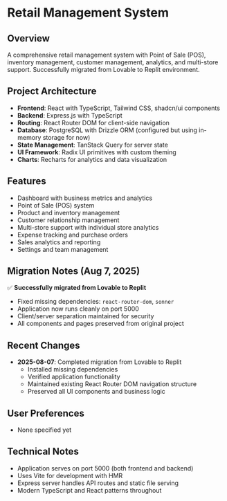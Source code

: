 # Retail Management System

## Overview
A comprehensive retail management system with Point of Sale (POS), inventory management, customer management, analytics, and multi-store support. Successfully migrated from Lovable to Replit environment.

## Project Architecture
- **Frontend**: React with TypeScript, Tailwind CSS, shadcn/ui components
- **Backend**: Express.js with TypeScript
- **Routing**: React Router DOM for client-side navigation
- **Database**: PostgreSQL with Drizzle ORM (configured but using in-memory storage for now)
- **State Management**: TanStack Query for server state
- **UI Framework**: Radix UI primitives with custom theming
- **Charts**: Recharts for analytics and data visualization

## Features
- Dashboard with business metrics and analytics
- Point of Sale (POS) system
- Product and inventory management
- Customer relationship management
- Multi-store support with individual store analytics
- Expense tracking and purchase orders
- Sales analytics and reporting
- Settings and team management

## Migration Notes (Aug 7, 2025)
✅ **Successfully migrated from Lovable to Replit**
- Fixed missing dependencies: `react-router-dom`, `sonner`
- Application now runs cleanly on port 5000
- Client/server separation maintained for security
- All components and pages preserved from original project

## Recent Changes
- **2025-08-07**: Completed migration from Lovable to Replit
  - Installed missing dependencies
  - Verified application functionality
  - Maintained existing React Router DOM navigation structure
  - Preserved all UI components and business logic

## User Preferences
- None specified yet

## Technical Notes
- Application serves on port 5000 (both frontend and backend)
- Uses Vite for development with HMR
- Express server handles API routes and static file serving
- Modern TypeScript and React patterns throughout